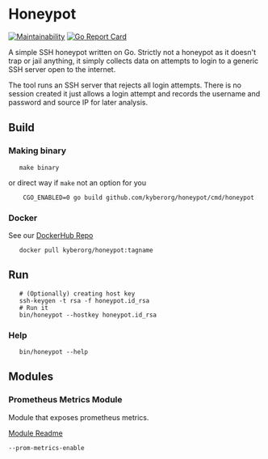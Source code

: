 # Honeypot

[![Maintainability](https://api.codeclimate.com/v1/badges/51bc8dc67c396a7b87c4/maintainability)](https://codeclimate.com/github/kyberorg/honeypot/maintainability)
[![Go Report Card](https://goreportcard.com/badge/github.com/kyberorg/honeypot)](https://goreportcard.com/report/github.com/kyberorg/honeypot)

A simple SSH honeypot written on Go. Strictly not a honeypot as it doesn't trap or jail anything, it simply collects data on attempts to login to a generic SSH server open to the internet.

The tool runs an SSH server that rejects all login attempts. There is no session created it just allows a login attempt and records the username and password and source IP for later analysis.

## Build

### Making binary
```shell
   make binary
```
or direct way if `make` not an option for you
```shell
    CGO_ENABLED=0 go build github.com/kyberorg/honeypot/cmd/honeypot
```

### Docker
See our [DockerHub Repo](https://hub.docker.com/repository/docker/kyberorg/honeypot)
```shell
   docker pull kyberorg/honeypot:tagname
```

## Run
```shell
   # (Optionally) creating host key
   ssh-keygen -t rsa -f honeypot.id_rsa
   # Run it
   bin/honeypot --hostkey honeypot.id_rsa
```

### Help
```shell
   bin/honeypot --help
```

## Modules
### Prometheus Metrics Module
Module that exposes prometheus metrics.

[Module Readme](cmd/honeypot/modules/prom/README.md)

```shell
--prom-metrics-enable
```


